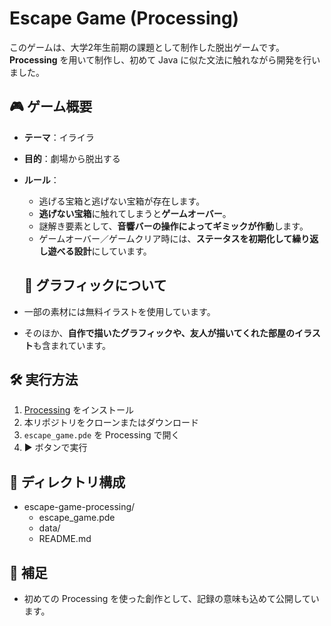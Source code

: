 # Escape Game (Processing)

このゲームは、大学2年生前期の課題として制作した脱出ゲームです。**Processing** を用いて制作し、初めて Java に似た文法に触れながら開発を行いました。

## 🎮 ゲーム概要

- **テーマ**：イライラ
- **目的**：劇場から脱出する
- **ルール**：
  - 逃げる宝箱と逃げない宝箱が存在します。
  - **逃げない宝箱**に触れてしまうと**ゲームオーバー**。
  - 謎解き要素として、**音響バーの操作によってギミックが作動**します。
  - ゲームオーバー／ゲームクリア時には、**ステータスを初期化して繰り返し遊べる設計**にしています。


  ## 🎨 グラフィックについて

- 一部の素材には無料イラストを使用しています。
- そのほか、**自作で描いたグラフィックや、友人が描いてくれた部屋のイラスト**も含まれています。

## 🛠️ 実行方法

1. [Processing](https://processing.org/) をインストール
2. 本リポジトリをクローンまたはダウンロード
3. `escape_game.pde` を Processing で開く
4. ▶︎ ボタンで実行

## 📁 ディレクトリ構成

- escape-game-processing/
  - escape_game.pde
  - data/
  - README.md


## 📌 補足

- 初めての Processing を使った創作として、記録の意味も込めて公開しています。
